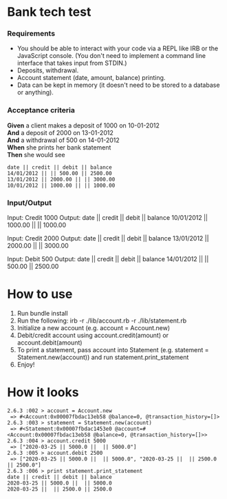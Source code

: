 # Bank tech test

### Requirements 
* You should be able to interact with your code via a REPL like IRB or the JavaScript console.  (You don't need to implement a command line interface that takes input from STDIN.)
* Deposits, withdrawal.
* Account statement (date, amount, balance) printing.
* Data can be kept in memory (it doesn't need to be stored to a database or anything).

### Acceptance criteria
**Given** a client makes a deposit of 1000 on 10-01-2012  
**And** a deposit of 2000 on 13-01-2012  
**And** a withdrawal of 500 on 14-01-2012  
**When** she prints her bank statement  
**Then** she would see

```
date || credit || debit || balance
14/01/2012 || || 500.00 || 2500.00
13/01/2012 || 2000.00 || || 3000.00
10/01/2012 || 1000.00 || || 1000.00
```

### Input/Output
Input:
Credit 1000
Output:
date || credit || debit || balance
10/01/2012 || 1000.00 || || 1000.00

Input:
Credit 2000
Output:
date || credit || debit || balance
13/01/2012 || 2000.00 || || 3000.00

Input:
Debit 500
Output:
date || credit || debit || balance
14/01/2012 || || 500.00 || 2500.00


# How to use

1. Run bundle install
2. Run the following: irb -r ./lib/account.rb -r ./lib/statement.rb
3. Initialize a new account (e.g. account = Account.new)
4. Debit/credit account using account.credit(amount) or account.debit(amount)
5. To print a statement, pass account into Statement (e.g. statement = Statement.new(account)) and run statement.print_statement
6. Enjoy!

# How it looks
```
2.6.3 :002 > account = Account.new
 => #<Account:0x00007fbdac13eb58 @balance=0, @transaction_history=[]> 
2.6.3 :003 > statement = Statement.new(account)
 => #<Statement:0x00007fbdac1453e0 @account=#<Account:0x00007fbdac13eb58 @balance=0, @transaction_history=[]>> 
2.6.3 :004 > account.credit 5000
 => ["2020-03-25 || 5000.0 ||  || 5000.0"] 
2.6.3 :005 > account.debit 2500
 => ["2020-03-25 || 5000.0 ||  || 5000.0", "2020-03-25 ||  || 2500.0 || 2500.0"] 
2.6.3 :006 > print statement.print_statement
date || credit || debit || balance
2020-03-25 || 5000.0 ||  || 5000.0
2020-03-25 ||  || 2500.0 || 2500.0
```